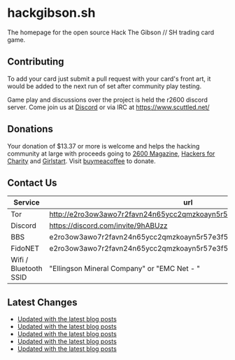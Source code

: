 # hackgibson.sh
The homepage for the open source Hack The Gibson // SH trading card game.


## Contributing

To add your card just submit a pull request with your card's front art, it would be added to the next run of set after community play testing.

Game play and discussions over the project is held the r2600 discord server. Come join us at [Discord](https://discord.com/invite/9hABUzz) or via IRC at https://www.scuttled.net/


## Donations

Your donation of $13.37 or more is welcome and helps the hacking community at large with proceeds going to [2600 Magazine](https://2600.com/), [Hackers for Charity](https://hackersforcharity.org) and [Girlstart](https://girlstart.org).  Visit [buymeacoffee](https://www.buymeacoffee.com/hackgibson.sh) to donate.


## Contact Us

Service | url
-|-
Tor | http://e2ro3ow3awo7r2favn24n65ycc2qmzkoayn5r57e3f56nvjwdcgg32ad.onion
Discord | https://discord.com/invite/9hABUzz
BBS | e2ro3ow3awo7r2favn24n65ycc2qmzkoayn5r57e3f56nvjwdcgg32ad.onion:23
FidoNET | e2ro3ow3awo7r2favn24n65ycc2qmzkoayn5r57e3f56nvjwdcgg32ad.onion:24554
Wifi / Bluetooth SSID | "Ellingson Mineral Company" or "EMC Net - <fidonet address>"

## Latest Changes
<!-- BLOG-POST-LIST:START -->
- [Updated with the latest blog posts](https://github.com/DFW2600/hackgibson.sh/commit/22c5789c4a3a807bf6f7e2aaad4b8ba507773be3)
- [Updated with the latest blog posts](https://github.com/DFW2600/hackgibson.sh/commit/a0f78eac1b0696dff19ab5ad60b7b7bc7775d82d)
- [Updated with the latest blog posts](https://github.com/DFW2600/hackgibson.sh/commit/fe6e7acd5945ea443852d6d58cf9bd15371eae9e)
- [Updated with the latest blog posts](https://github.com/DFW2600/hackgibson.sh/commit/d679d1a1fe0b6022dd395037bbbe72fb17abc1a1)
- [Updated with the latest blog posts](https://github.com/DFW2600/hackgibson.sh/commit/0ed802c0523b138f387bece33a58ca56b1b7393d)
<!-- BLOG-POST-LIST:END -->
